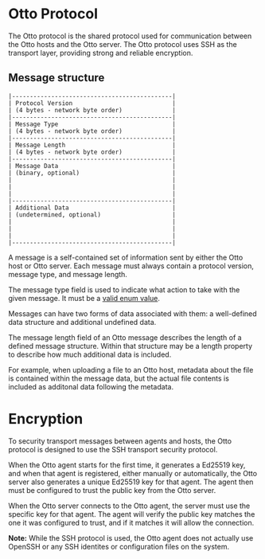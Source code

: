 # Otto Protocol

The Otto protocol is the shared protocol used for communication between the Otto hosts and the Otto server. The Otto
protocol uses SSH as the transport layer, providing strong and reliable encryption.

## Message structure

```
|---------------------------------------------|
| Protocol Version                            |
| (4 bytes - network byte order)              |
|---------------------------------------------|
| Message Type                                |
| (4 bytes - network byte order)              |
|---------------------------------------------|
| Message Length                              |
| (4 bytes - network byte order)              |
|---------------------------------------------|
| Message Data                                |
| (binary, optional)                          |
|                                             |
|                                             |
|                                             |
|---------------------------------------------|
| Additional Data                             |
| (undetermined, optional)                    |
|                                             |
|                                             |
|                                             |
|---------------------------------------------|
```

A message is a self-contained set of information sent by either the Otto host or Otto server. Each message must always
contain a protocol version, message type, and message length.

The message type field is used to indicate what action to take with the given message. It must be a
[valid enum value](https://pkg.go.dev/github.com/ecnepsnai/otto#MessageType).

Messages can have two forms of data associated with them: a well-defined data structure and additional undefined data.

The message length field of an Otto message describes the length of a defined message structure. Within that structure
may be a length property to describe how much additional data is included.

For example, when uploading a file to an Otto host, metadata about the file is contained within the message data, but
the actual file contents is included as additonal data following the metadata.

# Encryption

To security transport messages between agents and hosts, the Otto protocol is designed to use the SSH transport
security protocol.

When the Otto agent starts for the first time, it generates a Ed25519 key, and when that agent is registered, either
manually or automatically, the Otto server also generates a unique Ed25519 key for that agent. The agent then must
be configured to trust the public key from the Otto server.

When the Otto server connects to the Otto agent, the server must use the specific key for that agent. The agent will
verify the public key matches the one it was configured to trust, and if it matches it will allow the connection.

**Note:** While the SSH protocol is used, the Otto agent does not actually use OpenSSH or any SSH identites or
configuration files on the system.
